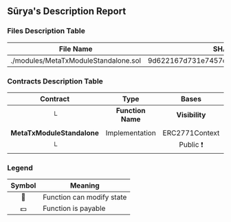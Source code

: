 ## Sūrya's Description Report

### Files Description Table


|  File Name  |  SHA-1 Hash  |
|-------------|--------------|
| ./modules/MetaTxModuleStandalone.sol | 9d622167d731e7457db63bcb5f9b070e30d62131 |


### Contracts Description Table


|  Contract  |         Type        |       Bases      |                  |                 |
|:----------:|:-------------------:|:----------------:|:----------------:|:---------------:|
|     └      |  **Function Name**  |  **Visibility**  |  **Mutability**  |  **Modifiers**  |
||||||
| **MetaTxModuleStandalone** | Implementation | ERC2771Context |||
| └ | <Constructor> | Public ❗️ | 🛑  | ERC2771Context |


### Legend

|  Symbol  |  Meaning  |
|:--------:|-----------|
|    🛑    | Function can modify state |
|    💵    | Function is payable |
